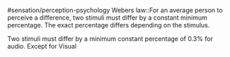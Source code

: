 #sensation/perception-psychology 
Webers law::For an average person to perceive a difference, two stimuli must differ by a constant minimum percentage. The exact percentage differs depending on the stimulus. 

Two stimuli must differ by a minimum constant percentage of 0.3% for audio. Except for Visual 